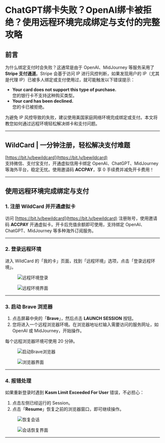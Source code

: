 # ChatGPT绑卡失败？OpenAI绑卡被拒绝？使用远程环境完成绑定与支付的完整攻略

## 前言

为什么绑定支付时会失败？这通常是由于 OpenAI、MidJourney 等服务采用了 **Stripe 支付通道**。Stripe 会基于访问 IP 进行风控判断，如果发现用户的 IP（尤其是代理 IP）已被多人绑定或支付使用过，就可能触发以下错误提示：

- **Your card does not support this type of purchase.**  
  您的银行卡不支持这种购买类型。
- **Your card has been declined.**  
  您的卡已被拒绝。

为避免 IP 风控导致的失败，建议使用美国家庭网络环境完成绑定或支付。本文将教您如何通过远程环境轻松解决绑卡和支付问题。

---

## WildCard | 一分钟注册，轻松解决支付难题  
[https://bit.ly/bewildcard](https://bit.ly/bewildcard)  
支持微信、支付宝支付，开通虚拟信用卡绑定 OpenAI、ChatGPT、MidJourney 等海外平台，稳定无忧。使用邀请码 **ACCPAY**，享 0 手续费并减免开卡费用！

---

## 使用远程环境完成绑定与支付

### 1. 注册 WildCard 并开通虚拟卡

访问 [https://bit.ly/bewildcard](https://bit.ly/bewildcard) 注册账号，使用邀请码 **ACCPAY** 开通虚拟卡。开卡后充值余额即可使用，支持绑定 OpenAI、ChatGPT、MidJourney 等多种海外订阅服务。

---

### 2. 登录远程环境

进入 WildCard 的「我的卡」页面，找到「远程环境」选项，点击「登录远程环境」。

<figure>
<img src="https://jjdph.oss-cn-beijing.aliyuncs.com/h1.jpg" alt="远程环境登录">
</figure>

<figure>
<img src="https://jjdph.oss-cn-beijing.aliyuncs.com/h2.jpg" alt="远程环境界面">
</figure>

---

### 3. 启动 Brave 浏览器

1. 点击屏幕中央的「**Brave**」，然后点击 **LAUNCH SESSION** 按钮。
2. 您将进入一个远程浏览器环境。在浏览器地址栏输入需要访问的服务网址，如 OpenAI 或 MidJourney，开始操作。

每个远程浏览器环境可使用 20 分钟。

<figure>
<img src="https://jjdph.oss-cn-beijing.aliyuncs.com/h3.jpg" alt="启动Brave浏览器">
</figure>

<figure>
<img src="https://jjdph.oss-cn-beijing.aliyuncs.com/h4.jpg" alt="浏览器界面">
</figure>

---

### 4. 报错处理

如果重新登录时遇到 **Kasm Limit Exceeded For User** 错误，不必担心：

1. 点击左侧已经运行的 Session。
2. 点击「**Resume**」恢复之前的浏览器窗口，即可继续操作。

<figure>
<img src="https://jjdph.oss-cn-beijing.aliyuncs.com/h5.jpg" alt="恢复会话">
</figure>

<figure>
<img src="https://jjdph.oss-cn-beijing.aliyuncs.com/h6.jpg" alt="会话恢复界面">
</figure>

---

